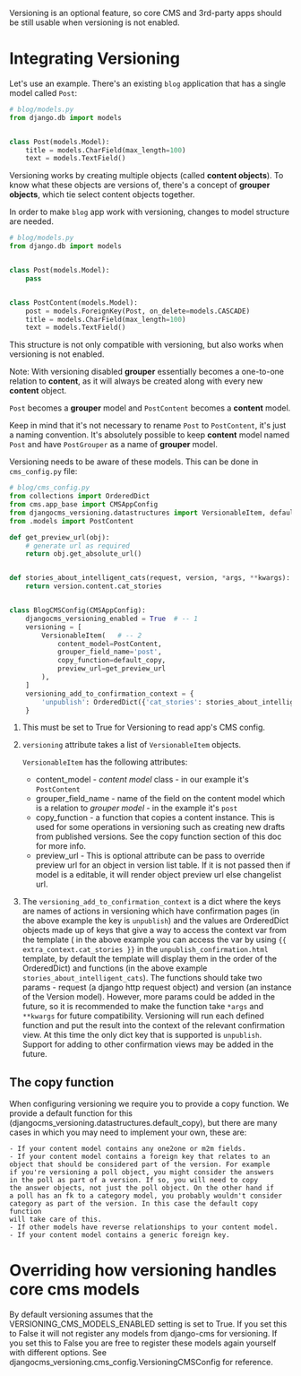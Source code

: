 Versioning is an optional feature, so core CMS and 3rd-party apps
should be still usable when versioning is not enabled.

# Integrating Versioning

Let's use an example. There's an existing `blog` application
that has a single model called `Post`:

```python
# blog/models.py
from django.db import models


class Post(models.Model):
    title = models.CharField(max_length=100)
    text = models.TextField()
```

Versioning works by creating multiple objects (called **content objects**).
To know what these objects are versions of, there's a concept of **grouper objects**,
which tie select content objects together.

In order to make `blog` app work with versioning, changes to model structure are needed.

```python
# blog/models.py
from django.db import models


class Post(models.Model):
    pass


class PostContent(models.Model):
    post = models.ForeignKey(Post, on_delete=models.CASCADE)
    title = models.CharField(max_length=100)
    text = models.TextField()
```

This structure is not only compatible with versioning,
but also works when versioning is not enabled.

Note: With versioning disabled **grouper** essentially becomes a one-to-one
relation to **content**, as it will always be created along with
every new **content** object.

`Post` becomes a **grouper** model and `PostContent` becomes a **content** model.

Keep in mind that it's not necessary to rename `Post` to `PostContent`,
it's just a naming convention. It's absolutely possible to keep **content** model
named `Post` and have `PostGrouper` as a name of **grouper** model.

Versioning needs to be aware of these models. This can be done in `cms_config.py` file:

```python
# blog/cms_config.py
from collections import OrderedDict
from cms.app_base import CMSAppConfig
from djangocms_versioning.datastructures import VersionableItem, default_copy
from .models import PostContent

def get_preview_url(obj):
    # generate url as required
    return obj.get_absolute_url()


def stories_about_intelligent_cats(request, version, *args, **kwargs):
    return version.content.cat_stories


class BlogCMSConfig(CMSAppConfig):
    djangocms_versioning_enabled = True  # -- 1
    versioning = [
        VersionableItem(   # -- 2
            content_model=PostContent,
            grouper_field_name='post',
            copy_function=default_copy,
            preview_url=get_preview_url
        ),
    ]
    versioning_add_to_confirmation_context = {
        'unpublish': OrderedDict({'cat_stories': stories_about_intelligent_cats}),
    }
```

1. This must be set to True for Versioning to read app's CMS config.
2. `versioning` attribute takes a list of `VersionableItem` objects.

    `VersionableItem` has the following attributes:

    - content_model - *content model* class - in our example it's `PostContent`
    - grouper_field_name - name of the field on the content model which is
    a relation to *grouper model* - in the example it's `post`
    - copy_function - a function that copies a content instance. This is
    used for some operations in versioning such as creating new drafts
    from published versions. See the copy function section of this doc for more info.
    - preview_url - This is optional attribute can be pass to override preview url for an object in version list
    table. If it is not passed then if model is a editable, it will render object preview url else
    changelist url.
3. The `versioning_add_to_confirmation_context` is a dict where the keys are
   names of actions in versioning which have confirmation pages (in the
   above example the key is `unpublish`) and the values are OrderedDict objects made up
   of keys that give a way to access the context var from the template (
   in the above example you can access the var by using `{{ extra_context.cat_stories }}`
   in the `unpublish_confirmation.html` template, by default the template will
   display them in the order of the OrderedDict) and functions (in
   the above example `stories_about_intelligent_cats`).
   The functions should take two params - request (a django http request object)
   and version (an instance of the Version model). However, more params
   could be added in the future, so it is recommended to make the function
   take `*args` and `**kwargs` for future compatibility.
   Versioning will run each defined function and put the result
   into the context of the relevant confirmation view.
   At this time the only dict key that is supported is `unpublish`.
   Support for adding to other confirmation views may be added in the future.


## The copy function
When configuring versioning we require you to provide a copy function.
We provide a default function for this (djangocms_versioning.datastructures.default_copy),
but there are many cases in which you may need to implement your own, these are:

    - If your content model contains any one2one or m2m fields.
    - If your content model contains a foreign key that relates to an
    object that should be considered part of the version. For example
    if you're versioning a poll object, you might consider the answers
    in the poll as part of a version. If so, you will need to copy
    the answer objects, not just the poll object. On the other hand if
    a poll has an fk to a category model, you probably wouldn't consider
    category as part of the version. In this case the default copy function
    will take care of this.
    - If other models have reverse relationships to your content model.
    - If your content model contains a generic foreign key.


# Overriding how versioning handles core cms models
By default versioning assumes that the VERSIONING_CMS_MODELS_ENABLED setting
is set to True. If you set this to False it will not register any models
from django-cms for versioning. If you set this to False you are free to
register these models again yourself with different options.
See djangocms_versioning.cms_config.VersioningCMSConfig for reference.
